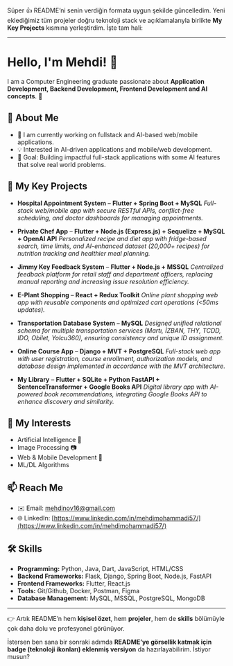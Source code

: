 Süper 👍 README’ni senin verdiğin formata uygun şekilde güncelledim. Yeni eklediğimiz tüm projeler doğru teknoloji stack ve açıklamalarıyla birlikte **My Key Projects** kısmına yerleştirdim. İşte tam hali:

---

# Hello, I'm Mehdi! 👋

I am a Computer Engineering graduate passionate about **Application Development, Backend Development, Frontend Development and AI concepts**. 🚀

## 🔹 About Me

* 🌱 I am currently working on fullstack and AI-based web/mobile applications.
* 💡 Interested in AI-driven applications and mobile/web development.
* 🎯 Goal: Building impactful full-stack applications with some AI features that solve real world problems.

## 🔹 My Key Projects

* **Hospital Appointment System** – **Flutter + Spring Boot + MySQL**
  *Full-stack web/mobile app with secure RESTful APIs, conflict-free scheduling, and doctor dashboards for managing appointments.*

* **Private Chef App** – **Flutter + Node.js (Express.js) + Sequelize + MySQL + OpenAI API**
  *Personalized recipe and diet app with fridge-based search, time limits, and AI-enhanced dataset (20,000+ recipes) for nutrition tracking and healthier meal planning.*

* **Jimmy Key Feedback System** – **Flutter + Node.js + MSSQL**
  *Centralized feedback platform for retail staff and department officers, replacing manual reporting and increasing issue resolution efficiency.*

* **E-Plant Shopping** – **React + Redux Toolkit**
  *Online plant shopping web app with reusable components and optimized cart operations (<50ms updates).*

* **Transportation Database System** – **MySQL**
  *Designed unified relational schema for multiple transportation services (Martı, İZBAN, THY, TCDD, IDO, Obilet, Yolcu360), ensuring consistency and unique ID assignment.*

* **Online Course App** – **Django + MVT + PostgreSQL**
  *Full-stack web app with user registration, course enrollment, authorization models, and database design implemented in accordance with the MVT architecture.*

* **My Library** – **Flutter + SQLite + Python FastAPI + SentenceTransformer + Google Books API**
  *Digital library app with AI-powered book recommendations, integrating Google Books API to enhance discovery and similarity.*

## 🔹 My Interests

* Artificial Intelligence 🤖
* Image Processing 📷
* Web & Mobile Development 📱
* ML/DL Algorithms

## 📫 Reach Me

* ✉️ Email: [mehdinov16@gmail.com](mailto:mehdinov16@gmail.com)
* 🌐 LinkedIn: [https://www.linkedin.com/in/mehdimohammadi57/](https://www.linkedin.com/in/mehdimohammadi57/)

## 🛠️ Skills

* **Programming:** Python, Java, Dart, JavaScript, HTML/CSS
* **Backend Frameworks:** Flask, Django, Spring Boot, Node.js, FastAPI
* **Frontend Frameworks:** Flutter, React.js
* **Tools:** Git/Github, Docker, Postman, Figma
* **Database Management:** MySQL, MSSQL, PostgreSQL, MongoDB

---

👉 Artık README’n hem **kişisel özet**, hem **projeler**, hem de **skills** bölümüyle çok daha dolu ve profesyonel görünüyor.

İstersen ben sana bir sonraki adımda **README’ye görsellik katmak için badge (teknoloji ikonları) eklenmiş versiyon** da hazırlayabilirim. İstiyor musun?
